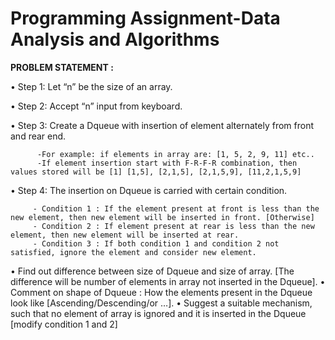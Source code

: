 
# Programming Assignment-Data Analysis and Algorithms 

**PROBLEM STATEMENT :**

• Step 1: Let “n” be the size of an array.

• Step 2: Accept “n” input from keyboard.

• Step 3: Create a Dqueue with insertion of element alternately from front and rear end. 
          
          -For example: if elements in array are: [1, 5, 2, 9, 11] etc..
          -If element insertion start with F-R-F-R combination, then values stored will be [1] [1,5], [2,1,5], [2,1,5,9], [11,2,1,5,9]
          
        
• Step 4: The insertion on Dqueue is carried with certain condition.
                      
         - Condition 1 : If the element present at front is less than the new element, then new element will be inserted in front. [Otherwise]
         - Condition 2 : If element present at rear is less than the new element, then new element will be inserted at rear.
         - Condition 3 : If both condition 1 and condition 2 not satisfied, ignore the element and consider new element.


• Find out difference between size of Dqueue and size of array. [The difference will be number of elements in array not inserted in the Dqueue].
• Comment on shape of Dqueue : How the elements present in the Dqueue look like [Ascending/Descending/or …].
• Suggest a suitable mechanism, such that no element of array is ignored and it is inserted in the Dqueue [modify condition 1 and 2]
